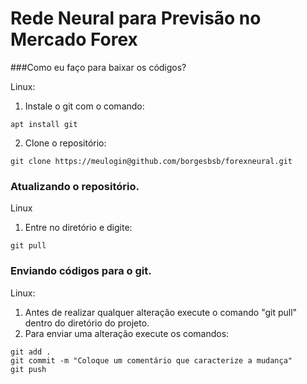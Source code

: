 # Rede Neural para Previsão no Mercado Forex

###Como eu faço para baixar os códigos?

Linux:
1. Instale o git com o comando: 
```
apt install git
```

2. Clone o repositório: 
```
git clone https://meulogin@github.com/borgesbsb/forexneural.git
```

### Atualizando o repositório.
 
 Linux
 1. Entre no diretório e digite: 
 ```
 git pull
 ```

### Enviando códigos para o git.

Linux:
1. Antes de realizar qualquer alteração execute o comando "git pull" dentro do diretório do projeto.
2. Para enviar uma alteração execute os comandos: 
```
git add .
git commit -m "Coloque um comentário que caracterize a mudança"
git push
```

 
